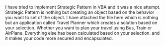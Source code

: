 I have tried to implement Strategic Pattern in VBA and it was a nice attempt. Strategic Pattern is nothing but creating an object based on the behavior you want to set of the object. I have attached the file here which is nothing but an application called Travel Planner which creates a solution based on your selection. Whether you want to plan your travel using Bus, Train or AirPlane. Everything else has been calculated based on your selection. and it makes your code more secured and encapsulated.
